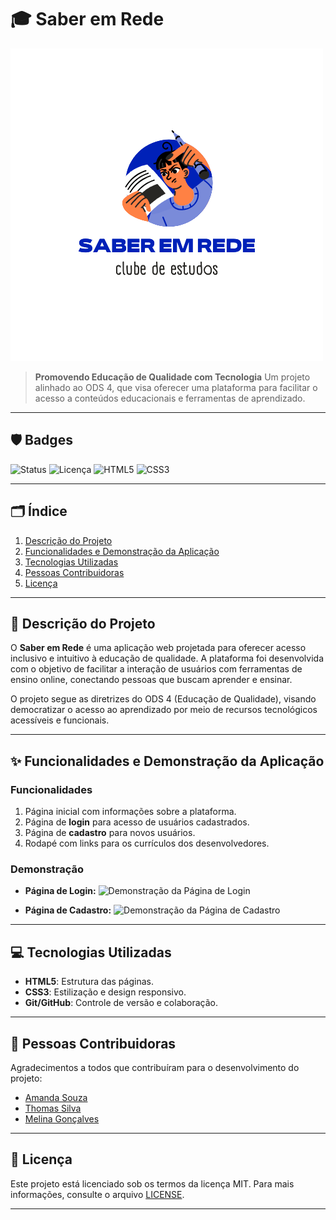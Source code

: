 # 🎓 Saber em Rede

![Capa do Projeto](./figs/logo.png)

> **Promovendo Educação de Qualidade com Tecnologia**
> Um projeto alinhado ao ODS 4, que visa oferecer uma plataforma para facilitar o acesso a conteúdos educacionais e ferramentas de aprendizado.

---

## 🛡️ Badges
![Status](https://img.shields.io/badge/Status-Em%20desenvolvimento-yellow)
![Licença](https://img.shields.io/badge/Licen%C3%A7a-MIT-green)
![HTML5](https://img.shields.io/badge/HTML5-Utilizado-orange)
![CSS3](https://img.shields.io/badge/CSS3-Utilizado-blue)

---

## 🗂️ Índice
1. [Descrição do Projeto](#descrição-do-projeto)
2. [Funcionalidades e Demonstração da Aplicação](#funcionalidades-e-demonstração-da-aplicação)
3. [Tecnologias Utilizadas](#tecnologias-utilizadas)
4. [Pessoas Contribuidoras](#pessoas-contribuidoras)
5. [Licença](#licença)

---

## 📜 Descrição do Projeto

O **Saber em Rede** é uma aplicação web projetada para oferecer acesso inclusivo e intuitivo à educação de qualidade. A plataforma foi desenvolvida com o objetivo de facilitar a interação de usuários com ferramentas de ensino online, conectando pessoas que buscam aprender e ensinar.

O projeto segue as diretrizes do ODS 4 (Educação de Qualidade), visando democratizar o acesso ao aprendizado por meio de recursos tecnológicos acessíveis e funcionais.

---

## ✨ Funcionalidades e Demonstração da Aplicação

### Funcionalidades
1. Página inicial com informações sobre a plataforma.
2. Página de **login** para acesso de usuários cadastrados.
3. Página de **cadastro** para novos usuários.
4. Rodapé com links para os currículos dos desenvolvedores.

### Demonstração
- **Página de Login:**
  ![Demonstração da Página de Login](./figs/demonstracao-login.png)

- **Página de Cadastro:**
  ![Demonstração da Página de Cadastro](./figs/demonstracao-cadastro.png)

---


## 💻 Tecnologias Utilizadas

- **HTML5**: Estrutura das páginas.
- **CSS3**: Estilização e design responsivo.
- **Git/GitHub**: Controle de versão e colaboração.

---

## 🤝 Pessoas Contribuidoras

Agradecimentos a todos que contribuíram para o desenvolvimento do projeto:
- [Amanda Souza](linkedin.com/in/amanda-moura-cavalcante-6114b91ba)
- [Thomas Silva](linkedin.com/in/thomas-hurtado-47a576254)
- [Melina Gonçalves](linkedin.com/in/melina-a-goncalves)

---


## 📜 Licença

Este projeto está licenciado sob os termos da licença MIT. Para mais informações, consulte o arquivo [LICENSE](./LICENSE).

---



